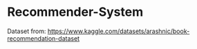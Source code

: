 # Recommender-System
Dataset from: https://www.kaggle.com/datasets/arashnic/book-recommendation-dataset
